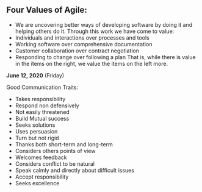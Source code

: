 ## Four Values of Agile:
 - We are uncovering better ways of developing software by doing it and helping others do it. Through this work we have come to value:
 - Individuals and interactions over processes and tools
 - Working software over comprehensive documentation
 - Customer collaboration over contract negotiation
 - Responding to change over following a plan
That is, while there is value in the items on the right, we value the items on the left more.

**June 12, 2020** (Friday)

Good Communication Traits:
-   Takes responsibility
-   Respond non defensively
-   Not easily threatened
-   Build Mutual success
- Seeks solutions
-   Uses persuasion
-   Turn but not rigid
-   Thanks both short-term and long-term
-   Considers others points of view
-   Welcomes feedback
-   Considers conflict to be natural
-   Speak calmly and directly about difficult issues
-   Accept responsibility
-   Seeks excellence
<!--stackedit_data:
eyJoaXN0b3J5IjpbNDUxNTQ1MzEzLC04ODg3Nzc2OF19
-->